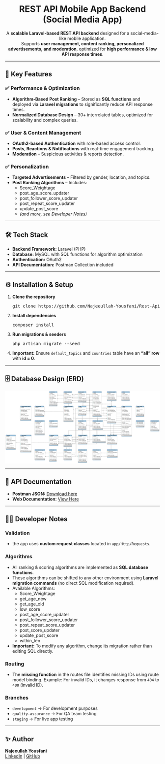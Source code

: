 
<html>
    <h1 align="center"><b>REST API Mobile App Backend (Social Media App)</b></h1>

<p align="center">
A <b>scalable Laravel-based REST API backend</b> designed for a social-media-like mobile application.<br>
Supports <b>user management, content ranking, personalized advertisements, and moderation</b>, optimized for <b>high performance & low API response times</b>.
</p>

<hr>

<h2>🚀 Key Features</h2>

<h3>✅ Performance & Optimization</h3>
<ul>
  <li><b>Algorithm-Based Post Ranking</b> – Stored as <b>SQL functions</b> and deployed via <b>Laravel migrations</b> to significantly reduce API response times.</li>
  <li><b>Normalized Database Design</b> – 30+ interrelated tables, optimized for scalability and complex queries.</li>
</ul>

<h3>✅ User & Content Management</h3>
<ul>
  <li><b>OAuth2-based Authentication</b> with role-based access control.</li>
  <li><b>Posts, Reactions & Notifications</b> with real-time engagement tracking.</li>
  <li><b>Moderation</b> – Suspicious activities & reports detection.</li>
</ul>

<h3>✅ Personalization</h3>
<ul>
  <li><b>Targeted Advertisements</b> – Filtered by gender, location, and topics.</li>
  <li><b>Post Ranking Algorithms</b> – Includes:
    <ul>
      <li>Score_Weightage</li>
      <li>post_age_score_updater</li>
      <li>post_follower_score_updater</li>
      <li>post_repeat_score_updater</li>
      <li>update_post_score</li>
      <li><i>(and more, see Developer Notes)</i></li>
    </ul>
  </li>
</ul>

<hr>

<h2>🛠️ Tech Stack</h2>
<ul>
  <li><b>Backend Framework:</b> Laravel (PHP)</li>
  <li><b>Database:</b> MySQL with SQL functions for algorithm optimization</li>
  <li><b>Authentication:</b> OAuth2</li>
  <li><b>API Documentation:</b> Postman Collection included</li>
</ul>

<hr>

<h2>⚙️ Installation & Setup</h2>
<ol>
  <li><b>Clone the repository</b><br>
    <pre>git clone https://github.com/Najeeullah-Yousfani/Rest-Api-Mobile-App-Backend.git</pre>
  </li>
  <li><b>Install dependencies</b><br>
    <pre>composer install</pre>
  </li>
  <li><b>Run migrations & seeders</b><br>
    <pre>php artisan migrate --seed</pre>
  </li>
  <li><b>Important:</b> Ensure <code>default_topics</code> and <code>countries</code> table have an <b>“all” row</b> with <b>id = 0</b>.</li>
</ol>

<hr>

<h2>🗄 Database Design (ERD)</h2>
<img src="ERD%20Swike.png" alt="ERD">

<hr>

<h2>📖 API Documentation</h2>
<ul>
  <li><b>Postman JSON:</b> <a href="FindUr-App.postman_collection.json" download>Download here</a></li>
  <li><b>Web Documentation:</b> <a href="https://documenter.getpostman.com/view/16849528/UVeKq5VG#4164cdd4-2172-4f3e-9d6d-d4f1976c3f74">View Here</a></li>
</ul>

<hr>

<h2>👨‍💻 Developer Notes</h2>

<h3>Validation</h3>
<ul>
  <li>the app uses <b>custom request classes</b> located in <code>app/Http/Requests</code>.</li>
</ul>

<h3>Algorithms</h3>
<ul>
  <li>All ranking & scoring algorithms are implemented as <b>SQL database functions</b>.</li>
  <li>These algorithms can be shifted to any other environment using <b>Laravel migration commands</b> (no direct SQL modification required).</li>
  <li>Available Algorithms:
    <ul>
      <li>Score_Weightage</li>
      <li>get_age_new</li>
      <li>get_age_old</li>
      <li>low_score</li>
      <li>post_age_score_updater</li>
      <li>post_follower_score_updater</li>
      <li>post_repeat_score_updater</li>
      <li>post_score_updater</li>
      <li>update_post_score</li>
      <li>within_ten</li>
    </ul>
  </li>
  <li><b>Important:</b> To modify any algorithm, change its migration rather than editing SQL directly.</li>
</ul>

<h3>Routing</h3>
<ul>
  <li>The <b>missing function</b> in the routes file identifies missing IDs using route model binding.  
  Example: For invalid IDs, it changes response from <code>404</code> to <code>400</code> (invalid ID).</li>
</ul>

<h3>Branches</h3>
<ul>
  <li><code>development</code> → For development purposes</li>
  <li><code>quality-assurance</code> → For QA team testing</li>
  <li><code>staging</code> → For live app testing</li>
</ul>

<hr>

<h2>✨ Author</h2>
<p><b>Najeeullah Yousfani</b><br>
<a href="linkedin.com/in/najeeullah">LinkedIn</a> | 
<a href="https://github.com/Najeeullah-Yousfani">GitHub</a>
</p>


</html>
